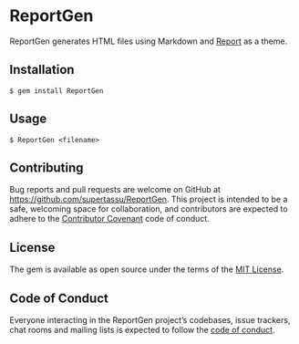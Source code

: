 # ReportGen

ReportGen generates HTML files using Markdown and [Report](http://tassu.me/report-theme/) as a theme. 

## Installation

    $ gem install ReportGen

## Usage

```
$ ReportGen <filename>
```

## Contributing

Bug reports and pull requests are welcome on GitHub at https://github.com/supertassu/ReportGen. This project is intended to be a safe, welcoming space for collaboration, and contributors are expected to adhere to the [Contributor Covenant](http://contributor-covenant.org) code of conduct.

## License

The gem is available as open source under the terms of the [MIT License](https://opensource.org/licenses/MIT).

## Code of Conduct

Everyone interacting in the ReportGen project’s codebases, issue trackers, chat rooms and mailing lists is expected to follow the [code of conduct](https://github.com/[USERNAME]/ReportGen/blob/master/CODE_OF_CONDUCT.md).

